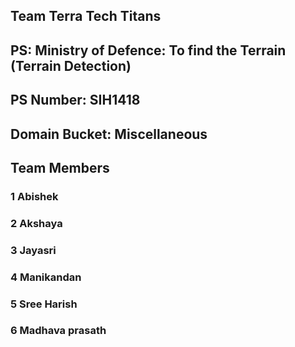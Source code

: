 ## Team Terra Tech Titans

## PS: Ministry of Defence: To find the Terrain (Terrain Detection)
## PS Number: SIH1418
## Domain Bucket: Miscellaneous
## Team Members

### 1 Abishek
### 2 Akshaya
### 3 Jayasri
### 4 Manikandan
### 5 Sree Harish
### 6 Madhava prasath
